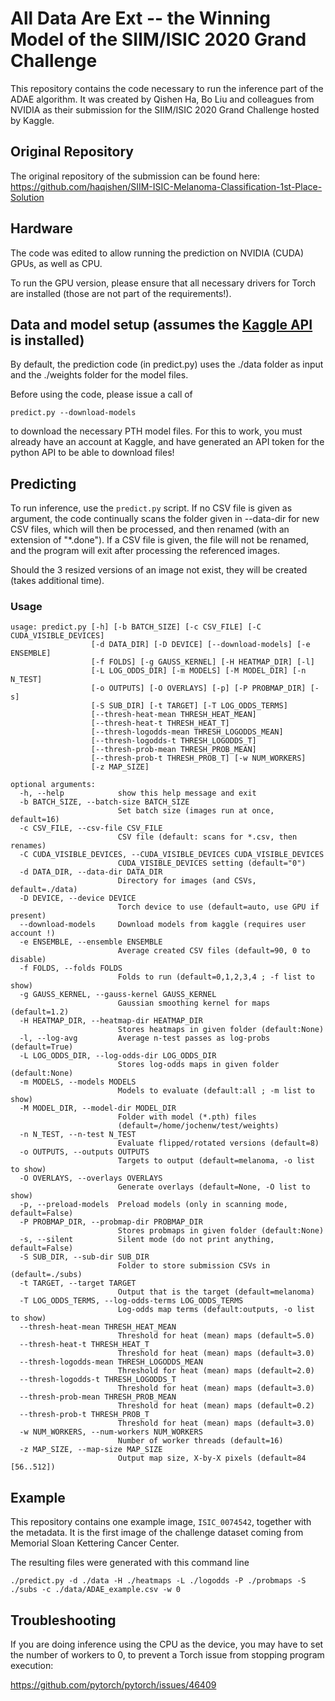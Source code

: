 # All Data Are Ext -- the Winning Model of the SIIM/ISIC 2020 Grand Challenge
This repository contains the code necessary to run the inference part of the
ADAE algorithm. It was created by Qishen Ha, Bo Liu and colleagues from NVIDIA
as their submission for the SIIM/ISIC 2020 Grand Challenge hosted by Kaggle.

## Original Repository
The original repository of the submission can be found here:
https://github.com/haqishen/SIIM-ISIC-Melanoma-Classification-1st-Place-Solution

## Hardware
The code was edited to allow running the prediction on NVIDIA (CUDA)
GPUs, as well as CPU.

To run the GPU version, please ensure that all necessary drivers for
Torch are installed (those are not part of the requirements!).

## Data and model setup (assumes the [Kaggle API](https://github.com/Kaggle/kaggle-api) is installed)
By default, the prediction code (in predict.py) uses the ./data folder as
input and the ./weights folder for the model files.

Before using the code, please issue a call of

``predict.py --download-models``

to download the necessary PTH model files. For this to work, you must already
have an account at Kaggle, and have generated an API token for the python API
to be able to download files!

## Predicting
To run inference, use the ``predict.py`` script. If no CSV file is given as
argument, the code continually scans the folder given in --data-dir for new
CSV files, which will then be processed, and then renamed (with an extension
of "*.done"). If a CSV file is given, the file will not be renamed, and the
program will exit after processing the referenced images.

Should the 3 resized versions of an image not exist, they will be created
(takes additional time).

### Usage
```
usage: predict.py [-h] [-b BATCH_SIZE] [-c CSV_FILE] [-C CUDA_VISIBLE_DEVICES]
                  [-d DATA_DIR] [-D DEVICE] [--download-models] [-e ENSEMBLE]
                  [-f FOLDS] [-g GAUSS_KERNEL] [-H HEATMAP_DIR] [-l]
                  [-L LOG_ODDS_DIR] [-m MODELS] [-M MODEL_DIR] [-n N_TEST]
                  [-o OUTPUTS] [-O OVERLAYS] [-p] [-P PROBMAP_DIR] [-s]
                  [-S SUB_DIR] [-t TARGET] [-T LOG_ODDS_TERMS]
                  [--thresh-heat-mean THRESH_HEAT_MEAN]
                  [--thresh-heat-t THRESH_HEAT_T]
                  [--thresh-logodds-mean THRESH_LOGODDS_MEAN]
                  [--thresh-logodds-t THRESH_LOGODDS_T]
                  [--thresh-prob-mean THRESH_PROB_MEAN]
                  [--thresh-prob-t THRESH_PROB_T] [-w NUM_WORKERS]
                  [-z MAP_SIZE]

optional arguments:
  -h, --help            show this help message and exit
  -b BATCH_SIZE, --batch-size BATCH_SIZE
                        Set batch size (images run at once, default=16)
  -c CSV_FILE, --csv-file CSV_FILE
                        CSV file (default: scans for *.csv, then renames)
  -C CUDA_VISIBLE_DEVICES, --CUDA_VISIBLE_DEVICES CUDA_VISIBLE_DEVICES
                        CUDA_VISIBLE_DEVICES setting (default="0")
  -d DATA_DIR, --data-dir DATA_DIR
                        Directory for images (and CSVs, default=./data)
  -D DEVICE, --device DEVICE
                        Torch device to use (default=auto, use GPU if present)
  --download-models     Download models from kaggle (requires user account !)
  -e ENSEMBLE, --ensemble ENSEMBLE
                        Average created CSV files (default=90, 0 to disable)
  -f FOLDS, --folds FOLDS
                        Folds to run (default=0,1,2,3,4 ; -f list to show)
  -g GAUSS_KERNEL, --gauss-kernel GAUSS_KERNEL
                        Gaussian smoothing kernel for maps (default=1.2)
  -H HEATMAP_DIR, --heatmap-dir HEATMAP_DIR
                        Stores heatmaps in given folder (default:None)
  -l, --log-avg         Average n-test passes as log-probs (default=True)
  -L LOG_ODDS_DIR, --log-odds-dir LOG_ODDS_DIR
                        Stores log-odds maps in given folder (default:None)
  -m MODELS, --models MODELS
                        Models to evaluate (default:all ; -m list to show)
  -M MODEL_DIR, --model-dir MODEL_DIR
                        Folder with model (*.pth) files
                        (default=/home/jochenw/test/weights)
  -n N_TEST, --n-test N_TEST
                        Evaluate flipped/rotated versions (default=8)
  -o OUTPUTS, --outputs OUTPUTS
                        Targets to output (default=melanoma, -o list to show)
  -O OVERLAYS, --overlays OVERLAYS
                        Generate overlays (default=None, -O list to show)
  -p, --preload-models  Preload models (only in scanning mode, default=False)
  -P PROBMAP_DIR, --probmap-dir PROBMAP_DIR
                        Stores probmaps in given folder (default:None)
  -s, --silent          Silent mode (do not print anything, default=False)
  -S SUB_DIR, --sub-dir SUB_DIR
                        Folder to store submission CSVs in (default=./subs)
  -t TARGET, --target TARGET
                        Output that is the target (default=melanoma)
  -T LOG_ODDS_TERMS, --log-odds-terms LOG_ODDS_TERMS
                        Log-odds map terms (default:outputs, -o list to show)
  --thresh-heat-mean THRESH_HEAT_MEAN
                        Threshold for heat (mean) maps (default=5.0)
  --thresh-heat-t THRESH_HEAT_T
                        Threshold for heat (mean) maps (default=3.0)
  --thresh-logodds-mean THRESH_LOGODDS_MEAN
                        Threshold for heat (mean) maps (default=2.0)
  --thresh-logodds-t THRESH_LOGODDS_T
                        Threshold for heat (mean) maps (default=3.0)
  --thresh-prob-mean THRESH_PROB_MEAN
                        Threshold for heat (mean) maps (default=0.2)
  --thresh-prob-t THRESH_PROB_T
                        Threshold for heat (mean) maps (default=3.0)
  -w NUM_WORKERS, --num-workers NUM_WORKERS
                        Number of worker threads (default=16)
  -z MAP_SIZE, --map-size MAP_SIZE
                        Output map size, X-by-X pixels (default=84 [56..512])
```

## Example
This repository contains one example image, ``ISIC_0074542``, together with the
metadata. It is the first image of the challenge dataset coming from Memorial Sloan
Kettering Cancer Center.

The resulting files were generated with this command line

``./predict.py -d ./data -H ./heatmaps -L ./logodds -P ./probmaps -S ./subs -c ./data/ADAE_example.csv -w 0``

## Troubleshooting
If you are doing inference using the CPU as the device, you may have to set the
number of workers to 0, to prevent a Torch issue from stopping program execution:

https://github.com/pytorch/pytorch/issues/46409

